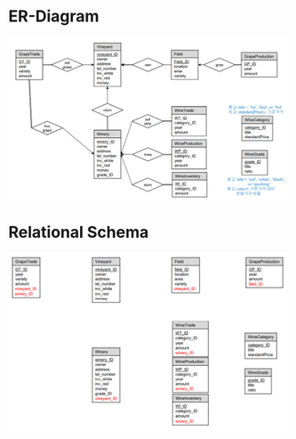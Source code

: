 # ER-Diagram

![image-20220107161913591](md-images/image-20220107161913591.png)



# Relational Schema

![image-20220107163940120](md-images/image-20220107163940120.png)